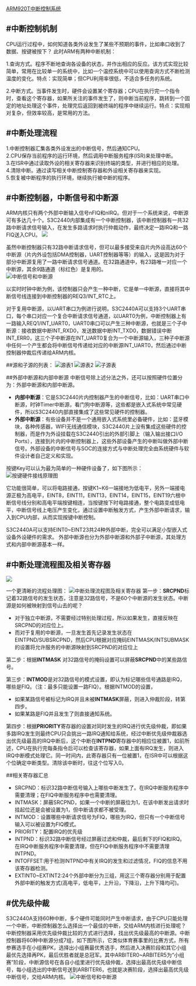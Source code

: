 
[ARM920T中断控制系统](http://blog.csdn.net/jinzheng_2010/article/details/6552029)

#中断控制机制
----
CPU运行过程中，如何知道各类外设发生了某些不预期的事件，比如串口收到了数据、按键被按下？
此时ARM有两种中断机制：

1.查询方式。程序不断地查询各设备的状态，并作出相应的反应。该方式实现比较简单，常用在比较单一的系统中，比如一个温控系统中可以使用查询方式不断检测温度的变化。特点：实现简单；但CPU利用率很低，不适合多任务的系统。

2.中断方式。当事件发生时，硬件会设置某个寄存器；CPU在执行完一个指令时，查看这个寄存器，如果所关注的事件发生了，则中断当前程序，跳转到一个固定的地址处理这个事件，处理完后返回到被终端的程序中继续运行。特点：实现相对复杂，但效率较高，是常用的方法。

#中断处理流程
----
1.中断控制器汇集各类外设发出的中断信号，然后通知CPU。  
2.CPU保存当前程序的运行环境，然后调用中断服务程序(ISR)来处理中断。  
3.在ISR中通过读取外设的相关寄存器来识别终端的类型，并进行相应的处理。  
4.清除中断。通过读写相关中断控制寄存器和外设相关寄存器来实现。  
5.恢复被中断程序的执行环境，继续执行被中断的程序。

#中断控制器，中断信号和中断源
----
ARM内核只有两个外部中断输入信号nFIQ和nIRQ。但对于一个系统来说，中断源可有多达几十个。S3C2440内部集成有一个中断控制器，该中断控制器有一共32路中断请求信号输入，在发生多路请求时执行仲裁动作，最终决定一路IRQ和一路FIQ送入CPU。
![](./phy_cpu.png)

虽然中断控制器只有32路中断请求信号，但可以最多接受来自片内外设高达60个中断源（片内外设包括DMA控制器，UART控制器等等）的输入，这是因为对于部分中断源复用了一路中断请求信号通道。在32路通道中，有23路唯一对应一个中断源，其余9路通道（标红色）是复用的。  
![中断信号和中断源](./s3c2440_int.png)

以实时时钟中断为例，该控制器只会产生一种中断，它是单一中断源，直接将其中断信号线连接到中断控制器的REQ3/INT_RTC上。

对于复用中断源，以UART串口为例进行说明，S3C2440A可以支持3个UART串口，每个串口对应一个复合中断请求信号通道，以UART0为例，中断控制器上有一路输入REQ1/INT_UART0，UART0串口可以产生三种中断源，也就是三个子中断源：接收数据中断INT_RXD0，发送数据中断INT_TXD0，数据错误中断INT_ERR0，这三个子中断源在INT_UART0复合为一个中断源输入，三种子中断源中任何一个产生都会将中断信号传递给对应的中断源INT_UART0，然后通过中断控制器仲裁后传递给ARM内核。

##源和子源的列表：
![源表1](./int_sources_1.png)
![源表2](./int_sources_2.png)
![子源表](./int_subsources.png) 

##外部中断源和内部中断源
中断信号除上述分法之外，还可以按照硬件位置分为：外部中断源和内部中断源。

- **内部中断源**：它是S3C2440片内控制器产生的中断信号，比如：UART串口中断源，时钟Timer中断源，看门狗中断源等，这些都是嵌入式系统中常见硬件，所以S3C2440内部直接集成了这些常见硬件的控制器。
- **外部中断源**：有些设备并不是一个通用嵌入式系统里必备硬件，比如：蓝牙模块，各种传感器，WIFI无线通信模块，S3C2440片上没有集成这些硬件的控制器，而是作为外设挂载在S3C2440引出的外部引脚上（输入输出接口I/O Ports），连接到片内的中断控制器上，这些外部设备产生的中断叫做外部中断信号。外部设备的中断信号与SOC的连接方式与中断处理完全由系统硬件与软件设计者自己定义和实现。

按键Key可以认为最为简单的一种硬件设备了，如下图所示：
![按键硬件接线原理图](./keys.png)

它功能很简单，可以将电路接通，按键K1~K6一端接地为低电平，另外一端接电源正极为高电平，EINT8，EINT11，EINT13，EINT14，EINT15，EINT19六根中断信号线分别和高电平端按键相连，当按键按下时电路接通，整个电路变成低电平，中断信号线上电压产生变化，通过设置中断触发方式，产生外部中断请求，输入到CPU内部，从而实现按键中断控制。

S3C2440A可以支持EINT0~EINT23共24种外部中断，完全可以满足小型嵌入式设备外设硬件的需求。
外部中断源也分为外部中断源和外部子中断源，其处理方式和内部中断源基本一样。

#中断处理流程图及相关寄存器
----
![](interrupt_process.png)  

一个更清晰的流程处理图：
![中断处理流程图及相关寄存器](./s3c2440_int_process.png) 
第一步：**SRCPND**标记着32路信号的发生状态，注意是32路信号，不是60个中断源的发生状态。中断源是如何被映射到信号山去的呢？

- 对于独立中断源，不需要经过特别处理过程，所以如果发生，直接反映在SRCPND的对应位上。
- 而对于复用的中断源，一旦发生首先记录发生状态在EINTPND/SUBSRCPND，然后CPU根据对应掩码EINTMASK/INTSUBMASK的设置将允许服务的中断源映射到SRCPND的对应位上    

第二步：根据**INTMASK** 对32路信号的掩码设置可以屏蔽**SRCPND**中的某些路信号。  

第三步：**INTMOD**是对32路信号的模式设置，即认为标记哪些信号通路是IRQ，哪些是FIQ。（注：最多只能设置一路FIQ）。根据INTMOD的设置，
  
- 如果某路信号被标记为IRQ并且未被**INTMASK**屏蔽，则进入仲裁阶段，转第四步。
- 如果某路是FIQ并且发生了则直接通知系统。

第四步：根据**PRIORITY**寄存器的设置对同时发生的IRQ进行优先级仲裁，即如果多路IRQ发生则最终CPU只会挑出一路IRQ通知给系统，经过中断优先级仲裁器选出优先级最高的IRQ中断后，这个中断在**INTPND**寄存器中的相应位被置1，如前所述，CPU在执行完每条指令后可以检查该寄存器，如果上面有IRQ发生，则进入IRQ中断模式处理它。同一时间内，此寄存器只有一位被置1，在ISR中可以根据这个位确定中断类型。清除该中断时，往这个位写入0。 

##相关寄存器汇总
- SRCPND：标识32路中断信号输入上哪些中断发生了。在IRQ中断服务程序中需要清理；在FIQ中断服务程序中也需要清理。
- INTMASK：屏蔽SRCPND，如果一个中断的屏蔽位为1，在该中断发出请求时挂起位还是会被设置为1，但中断请求都不被受理。
- INTMOD：设置哪些中断请求信号为FIQ，哪些为IRQ，但只有一个中断信号输入可以被设置为FIQ模式。
- PRIORITY：配置IRQ的优先级
- INTPND：标识32路中断信号经过屏蔽过滤和仲裁，最后剩下的FIQ和IRQ。在IRQ中断服务程序中需要清理，但在FIQ中断服务程序中不需要清理INTPND。
- INTOFFSET:用于检测INTPND中有关IRQ的发生和过滤情况，FIQ的信息不用该寄存器检测。
- EXTINT0~EXTINT2:24个外部中断分为三组，用这三个寄存器分别用于配置外部中断的触发方式(高电平，低电平，上升沿，下降沿，上升下降均可)。

#优先级仲裁
----
S3C2440A支持60种中断，多个硬件可能同时产生中断请求，由于CPU只能处理一个中断，中断控制器怎么选择出一个最佳的中断，交给ARM内核进行处理呢？ 中断控制器采用优先级仲裁比较的方式进行选择，找出优先级最高的中断源。中断控制器将60种中断源分成7组，如下图所示，它类似体育赛事里的比赛方式，所有参赛选手在小组赛PK，选择出小组赛最优秀选手，然后进入决赛阶段和其它小组最优先选择再PK，最后优胜者就是总冠军。其中ARBITER0~ARBITER5为“小组赛”阶段，中断源信号在各自小组里进行优先级仲裁，选择出最高优先级中断信号，每小组选出的中断信号送到ARBITER6，也就是决赛阶段，选择出最高优先级中断信号，交给ARM内核。
![中断信号和中断源](./s3c2440_int.png)




 
     